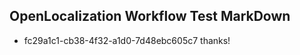 ## OpenLocalization Workflow Test MarkDown
* fc29a1c1-cb38-4f32-a1d0-7d48ebc605c7 thanks!

<!--HONumber=Aug16_HO1-->


